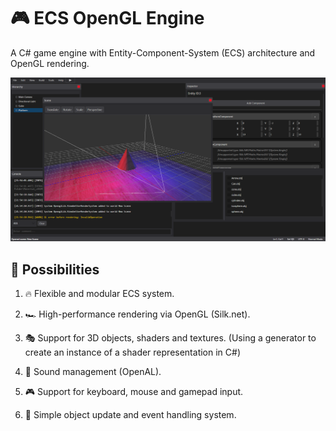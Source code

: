 # 🎮 ECS OpenGL Engine

A C# game engine with Entity-Component-System (ECS) architecture and OpenGL rendering.

!["Scrshot"](scrshot.png)

## 📌 Possibilities

1. 🔥 Flexible and modular ECS system.

2. 🏎 High-performance rendering via OpenGL (Silk.net).

3. 🎭 Support for 3D objects, shaders and textures. (Using a generator to create an instance of a shader representation in C#)

4. 🎵 Sound management (OpenAL).

5. 🎮 Support for keyboard, mouse and gamepad input.

6. 🔄 Simple object update and event handling system.